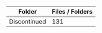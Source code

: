 | Folder       |   Files / Folders |
|--------------|-------------------|
| Discontinued |               131 |
